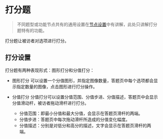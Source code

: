 # 打分题

> 不同题型或功能节点共有的通用设置在[节点设置](../node-setting/concept.md)中有讲解，此处只讲解打分题特有的功能。

打分题让被访者对选项进行打分。

## 打分设置
打分题有两种表现形式：图形打分和分值打分：

+ 图形打分 
可以设置一个分值图形，并指定图像数量，答题页中每个选项都会显示指定数量的图像，点击图形进行打分操作。

+ 分值打分
分值打分可以设置分值范围、分值步进、分值描述，答题页中会显示分值滑动杆，被访者拖动滑杆进行打分。
  + 分值范围：即最小分值和最大分值，会显示在答题页滑杆的两端。
  + 分值步进：答题页中每次拖动滑杆所造成的分值变化幅度。
  + 分值描述：分别是对低分和高分的描述，文字会显示在答题页滑杆的两端。
